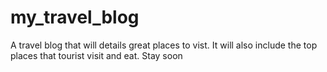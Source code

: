 # my_travel_blog
 A travel blog that will details great places to vist. It will also include the top places that tourist visit and eat. Stay soon
